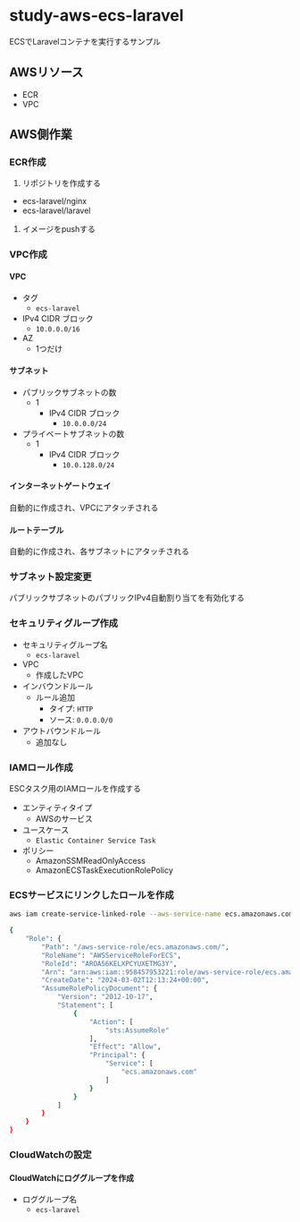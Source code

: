 # study-aws-ecs-laravel

ECSでLaravelコンテナを実行するサンプル

## AWSリソース

- ECR
- VPC

## AWS側作業

### ECR作成

1. リポジトリを作成する

- ecs-laravel/nginx
- ecs-laravel/laravel

1. イメージをpushする

### VPC作成

#### VPC

- タグ
  - `ecs-laravel`
- IPv4 CIDR ブロック
  - `10.0.0.0/16`
- AZ
  - 1つだけ

#### サブネット

- パブリックサブネットの数
  - 1
    - IPv4 CIDR ブロック
      - `10.0.0.0/24`
- プライベートサブネットの数
  - 1
    - IPv4 CIDR ブロック
      - `10.0.128.0/24`

#### インターネットゲートウェイ

自動的に作成され、VPCにアタッチされる

#### ルートテーブル

自動的に作成され、各サブネットにアタッチされる

### サブネット設定変更

パブリックサブネットのパブリックIPv4自動割り当てを有効化する

### セキュリティグループ作成

- セキュリティグループ名
  - `ecs-laravel`
- VPC
  - 作成したVPC
- インバウンドルール
  - ルール追加
    - タイプ: `HTTP`
    - ソース: `0.0.0.0/0`
- アウトバウンドルール
  - 追加なし

### IAMロール作成

ESCタスク用のIAMロールを作成する

- エンティティタイプ
  - AWSのサービス
- ユースケース
  - `Elastic Container Service Task`
- ポリシー
  - AmazonSSMReadOnlyAccess
  - AmazonECSTaskExecutionRolePolicy

### ECSサービスにリンクしたロールを作成

```bash
aws iam create-service-linked-role --aws-service-name ecs.amazonaws.com

{
    "Role": {
        "Path": "/aws-service-role/ecs.amazonaws.com/",
        "RoleName": "AWSServiceRoleForECS",
        "RoleId": "AROA56KELXPCYUXETMG3Y",
        "Arn": "arn:aws:iam::958457953221:role/aws-service-role/ecs.amazonaws.com/AWSServiceRoleForECS",
        "CreateDate": "2024-03-02T12:13:24+00:00",
        "AssumeRolePolicyDocument": {
            "Version": "2012-10-17",
            "Statement": [
                {
                    "Action": [
                        "sts:AssumeRole"
                    ],
                    "Effect": "Allow",
                    "Principal": {
                        "Service": [
                            "ecs.amazonaws.com"
                        ]
                    }
                }
            ]
        }
    }
}
```

### CloudWatchの設定

#### CloudWatchにロググループを作成

- ロググループ名
  - `ecs-laravel`

